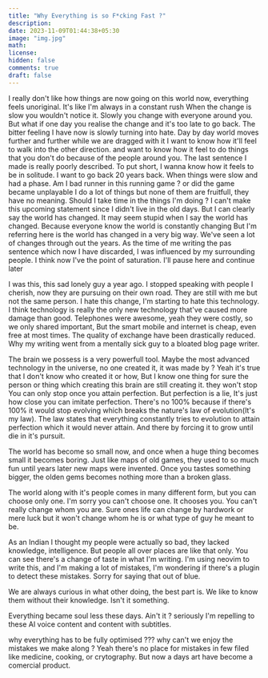 ```yaml
---
title: "Why Everything is so F*cking Fast ?"
description: 
date: 2023-11-09T01:44:38+05:30
image: "img.jpg"
math: 
license: 
hidden: false
comments: true
draft: false
---
```


I really don't like how things are now going on this world now,
everything feels unoriginal. It's like I'm always in a constant rush
When the change is slow you wouldn't notice it. Slowly you change with 
everyone around you. But what if one day you realise the change and it's 
too late to go back. The bitter feeling I have now is slowly turning into 
hate. Day by day world moves further and further while we are dragged with it
I want to know how it'll feel to walk into the other direction. and want to know
how it feel to do things that you don't do because of the people around you.
The last sentence I made is really poorly described. To put short, I wanna know
how it feels to be in solitude. I want to go back 20 years back. When things were 
slow and had a phase. Am I bad runner in this running game ? or did the game became unplayable
I do a lot of things but none of them are fruitfull, they have no meaning.
Should I take time in the things I'm doing ?
I can't make this upcoming statement since I didn't live in the old days.
But I can clearly say the world has changed. It may seem stupid when I say 
the world has changed. Because everyone know the world is constantly changing
But I'm referring here is the world has changed in a very big way. 
We've seen a lot of changes through out the years. As the time of me writing the
pas sentence which now I have discarded, I was influenced by my surrounding people.
I think now I've the point of saturation. I'll pause here and continue later


I was this, this sad lonely guy a year ago. I stopped speaking with people 
I cherish, now they are pursuing on their own road. They are still with me
but not the same person. I hate this change, I'm starting to hate this technology.
I think technology is really the only new technology that've caused more damage than good.
Telephones were awesome, yeah they were costly, so we only shared important, But the smart mobile
and internet is cheap, even free at most times. The quality of exchange have been drastically 
reduced. Why my writing went from a mentally sick guy to a bloated blog page writer.


The brain we possess is a very powerfull tool. Maybe the most advanced technology 
in the universe, no one created it, it was made by ?
Yeah it's true that I don't know who created it or how, But I know one thing for sure
the person or thing which creating this brain are still creating it. they won't stop
You can only stop once you attain perfection. But perfection is a lie, It's just how
close you can imitate perfection. There's no 100% because if there's 100% it would 
stop evolving which breaks the nature's law of evolution(It's my law). The law states 
that everything constantly tries to evolution to attain perfection which it would never attain.
And there by forcing it to grow until die in it's pursuit.

The world has become so small now, and once when a huge thing becomes small it becomes boring.
Just like maps of old games, they used to so much fun until years later new maps were invented.
Once you tastes something bigger, the olden gems becomes nothing more than a broken glass.

The world along with it's people comes in many different form, but you can choose only one.
I'm sorry you can't choose one. It chooses you. You can't really change whom you are. Sure 
ones life can change by hardwork or mere luck but it won't change whom he is or what type of 
guy he meant to be. 


As an Indian I thought my people were actually so bad, they lacked knowledge, intelligence.
But people all over places are like that only. You can see there's a change of taste in what I'm writing.
I'm using neovim to write this, and I'm making a lot of mistakes, I'm wondering if there's a 
plugin to detect these mistakes. Sorry for saying that out of blue. 


We are always curious in what other doing, the best part is. We like to know 
them without their knowledge. Isn't it something. 

Everything became soul less these days. Ain't it ?
seriously I'm repelling to these AI voice content and 
content with subtitles.

why everything has to be fully optimised ???
why can't we enjoy the mistakes we make along ?
Yeah there's no place for mistakes in few filed like medicine, cooking, or crytography. But now a days art have become a comercial product.

